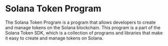 # Solana Token Program

The Solana Token Program is a program that allows developers to create and manage tokens on the Solana blockchain. This program is a part of the Solana Token SDK, which is a collection of programs and libraries that make it easy to create and manage tokens on Solana.


